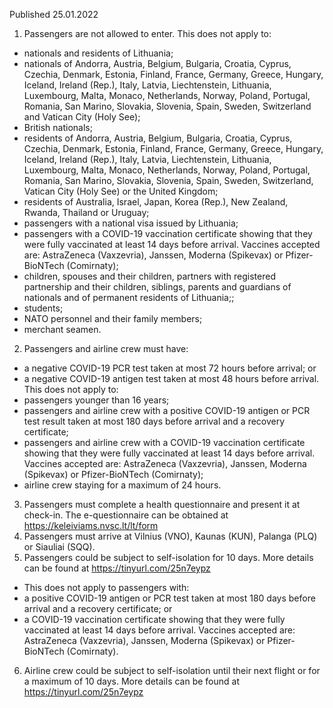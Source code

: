 Published 25.01.2022
1. Passengers are not allowed to enter.
This does not apply to:
- nationals and residents of Lithuania;
- nationals of Andorra, Austria, Belgium, Bulgaria, Croatia, Cyprus, Czechia, Denmark, Estonia, Finland, France, Germany, Greece, Hungary, Iceland, Ireland (Rep.), Italy, Latvia, Liechtenstein, Lithuania, Luxembourg, Malta, Monaco, Netherlands, Norway, Poland, Portugal, Romania, San Marino, Slovakia, Slovenia, Spain, Sweden, Switzerland and Vatican City (Holy See);
- British nationals;
- residents of Andorra, Austria, Belgium, Bulgaria, Croatia, Cyprus, Czechia, Denmark, Estonia, Finland, France, Germany, Greece, Hungary, Iceland, Ireland (Rep.), Italy, Latvia, Liechtenstein, Lithuania, Luxembourg, Malta, Monaco, Netherlands, Norway, Poland, Portugal, Romania, San Marino, Slovakia, Slovenia, Spain, Sweden, Switzerland, Vatican City (Holy See) or the United Kingdom;
- residents of Australia, Israel, Japan, Korea (Rep.), New Zealand, Rwanda, Thailand or Uruguay;
- passengers with a national visa issued by Lithuania;
- passengers with a COVID-19 vaccination certificate showing that they were fully vaccinated at least 14 days before arrival. Vaccines accepted are: AstraZeneca (Vaxzevria), Janssen, Moderna (Spikevax) or Pfizer-BioNTech (Comirnaty);
- children, spouses and their children, partners with registered partnership and their children, siblings, parents and guardians of nationals and of permanent residents of Lithuania;;
- students;
- NATO personnel and their family members;
- merchant seamen.
2. Passengers and airline crew must have:
- a negative COVID-19 PCR test taken at most 72 hours before arrival; or
- a negative COVID-19 antigen test taken at most 48 hours before arrival.
This does not apply to:
- passengers younger than 16 years;
- passengers and airline crew with a positive COVID-19 antigen or PCR test result taken at most 180 days before arrival and a recovery certificate;
- passengers and airline crew with a COVID-19 vaccination certificate showing that they were fully vaccinated at least 14 days before arrival. Vaccines accepted are: AstraZeneca (Vaxzevria), Janssen, Moderna (Spikevax) or Pfizer-BioNTech (Comirnaty);
- airline crew staying for a maximum of 24 hours.
3. Passengers must complete a health questionnaire and present it at check-in. The e-questionnaire can be obtained at <a href="https://keleiviams.nvsc.lt/lt/form">https://keleiviams.nvsc.lt/lt/form</a>
4. Passengers must arrive at Vilnius (VNO), Kaunas (KUN), Palanga (PLQ) or Siauliai (SQQ).
5. Passengers could be subject to self-isolation for 10 days. More details can be found at <a href="https://tinyurl.com/25n7eypz">https://tinyurl.com/25n7eypz</a>
- This does not apply to passengers with:
- a positive COVID-19 antigen or PCR test taken at most 180 days before arrival and a recovery certificate; or
- a COVID-19 vaccination certificate showing that they were fully vaccinated at least 14 days before arrival. Vaccines accepted are: AstraZeneca (Vaxzevria), Janssen, Moderna (Spikevax) or Pfizer-BioNTech (Comirnaty).
6. Airline crew could be subject to self-isolation until their next flight or for a maximum of 10 days. More details can be found at <a href="https://tinyurl.com/25n7eypz">https://tinyurl.com/25n7eypz</a>